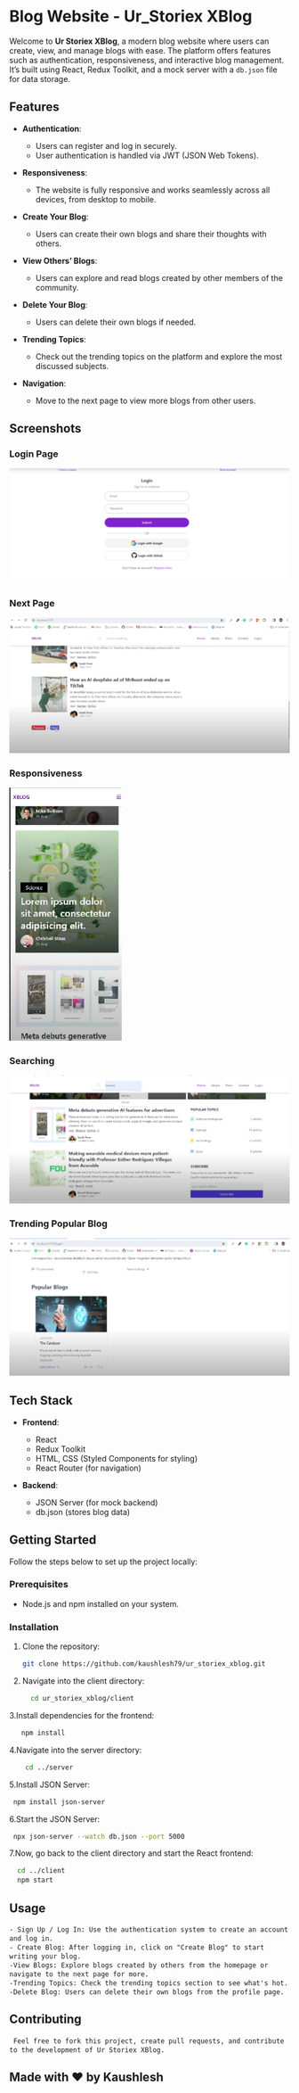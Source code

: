 # Blog Website - Ur_Storiex XBlog

Welcome to **Ur Storiex XBlog**, a modern blog website where users can create, view, and manage blogs with ease. The platform offers features such as authentication, responsiveness, and interactive blog management. It’s built using React, Redux Toolkit, and a mock server with a `db.json` file for data storage.

## Features

- **Authentication**: 
  - Users can register and log in securely.
  - User authentication is handled via JWT (JSON Web Tokens).
  
- **Responsiveness**:
  - The website is fully responsive and works seamlessly across all devices, from desktop to mobile.

- **Create Your Blog**:
  - Users can create their own blogs and share their thoughts with others.
  
- **View Others’ Blogs**:
  - Users can explore and read blogs created by other members of the community.

- **Delete Your Blog**:
  - Users can delete their own blogs if needed.
  
- **Trending Topics**:
  - Check out the trending topics on the platform and explore the most discussed subjects.

- **Navigation**:
  - Move to the next page to view more blogs from other users.


## Screenshots

### Login Page
![Login Page](client/src/assets/screenshots/Login%20Page.png)

### Next Page
![Next Page](client/src/assets/screenshots/Next%20Page.png)

### Responsiveness
![Responsiveness](client/src/assets/screenshots/Responsiveness.png)

### Searching
![Searching](client/src/assets/screenshots/Searching.png)

### Trending Popular Blog
![Trending Popular Blog](client/src/assets/screenshots/Trending_Popularblog.png)


## Tech Stack

- **Frontend**:
  - React
  - Redux Toolkit
  - HTML, CSS (Styled Components for styling)
  - React Router (for navigation)

- **Backend**:
  - JSON Server (for mock backend)
  - db.json (stores blog data)

## Getting Started

Follow the steps below to set up the project locally:

### Prerequisites

- Node.js and npm installed on your system.


### Installation

1. Clone the repository:
   ```bash
   git clone https://github.com/kaushlesh79/ur_storiex_xblog.git
2. Navigate into the client directory:
   ```bash
     cd ur_storiex_xblog/client
3.Install dependencies for the frontend:
  ```bash
     npm install
 ```
4.Navigate into the server directory:
 ```bash 
     cd ../server
  ```
5.Install JSON Server:
  ```bash
   npm install json-server
  ```
6.Start the JSON Server:
   ```bash
    npx json-server --watch db.json --port 5000
   ```
7.Now, go back to the client directory and start the React frontend:
  ```bash
    cd ../client
    npm start
  ```
## Usage
    - Sign Up / Log In: Use the authentication system to create an account and log in.
    - Create Blog: After logging in, click on "Create Blog" to start writing your blog.
    -View Blogs: Explore blogs created by others from the homepage or navigate to the next page for more.
    -Trending Topics: Check the trending topics section to see what's hot.
    -Delete Blog: Users can delete their own blogs from the profile page.
## Contributing
     Feel free to fork this project, create pull requests, and contribute to the development of Ur Storiex XBlog.

## Made with ❤️ by Kaushlesh
   





  

   
